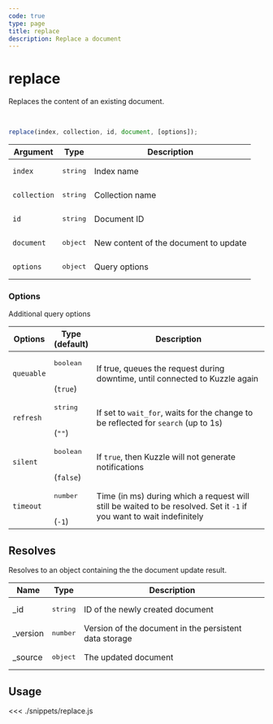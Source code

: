 ```yaml
---
code: true
type: page
title: replace
description: Replace a document
---
```


# replace

Replaces the content of an existing document.

<br/>

```js
replace(index, collection, id, document, [options]);
```

| Argument     | Type              | Description                           |
| ------------ | ----------------- | ------------------------------------- |
| `index`      | <pre>string</pre> | Index name                            |
| `collection` | <pre>string</pre> | Collection name                       |
| `id`         | <pre>string</pre> | Document ID                           |
| `document`   | <pre>object</pre> | New content of the document to update |
| `options`    | <pre>object</pre> | Query options                         |

### Options

Additional query options

| Options    | Type<br/>(default)               | Description                                                                                                           |
| ---------- | -------------------------------- | --------------------------------------------------------------------------------------------------------------------- |
| `queuable` | <pre>boolean</pre><br/>(`true`)  | If true, queues the request during downtime, until connected to Kuzzle again                                          |
| `refresh`  | <pre>string</pre><br/>(`""`)     | If set to `wait_for`, waits for the change to be reflected for `search` (up to 1s)                                    |
| `silent`   | <pre>boolean</pre><br/>(`false`) | If `true`, then Kuzzle will not generate notifications <SinceBadge version="7.5.3"/>                                  |
| `timeout`  | <pre>number</pre><br/>(`-1`)     | Time (in ms) during which a request will still be waited to be resolved. Set it `-1` if you want to wait indefinitely |

## Resolves

Resolves to an object containing the the document update result.

| Name      | Type              | Description                                            |
| --------- | ----------------- | ------------------------------------------------------ |
| \_id      | <pre>string</pre> | ID of the newly created document                       |
| \_version | <pre>number</pre> | Version of the document in the persistent data storage |
| \_source  | <pre>object</pre> | The updated document                                   |

## Usage

<<< ./snippets/replace.js
